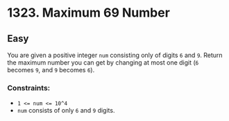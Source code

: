 # 1323. Maximum 69 Number

## Easy

You are given a positive integer `num` consisting only of digits `6` and `9`. Return the maximum number you can get by
changing at most one digit (`6` becomes `9`, and `9` becomes `6`).

### Constraints:

- `1 <= num <= 10^4`
- `num` consists of only `6` and `9` digits.
